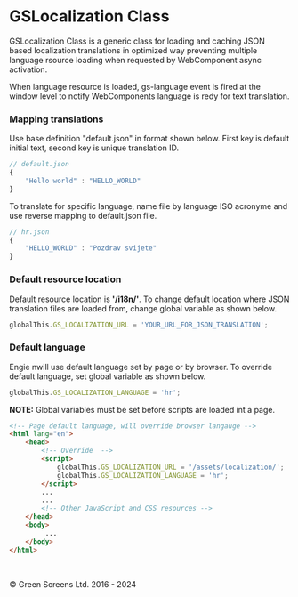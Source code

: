 # GSLocalization Class
 
GSLocalization Class is a generic class for loading and caching JSON based localization translations in optimized way preventing multiple language rsource loading when requested by WebComponent async activation.

When language resource is loaded, gs-language event is fired at the window level to notify WebComponents language is redy for text translation.

### Mapping translations

Use base definition "default.json" in format shown below. 
First key is default initial text, second key is unique translation ID. 

```JavaScript
// default.json
{
    "Hello world" : "HELLO_WORLD"
}
```

To translate for specific language, name file by language ISO acronyme and use reverse mapping to default.json file.

```JavaScript
// hr.json
{
    "HELLO_WORLD" : "Pozdrav svijete"
}
```

### Default resource location

Default resource location is **'/i18n/'**. To change default location where JSON translation files are loaded from, change global variable as shown below.

```JavaScript
globalThis.GS_LOCALIZATION_URL = 'YOUR_URL_FOR_JSON_TRANSLATION';
```

### Default language

Engie nwill use default language set by page or by browser. To override default language, set global variable as shown below.

```JavaScript
globalThis.GS_LOCALIZATION_LANGUAGE = 'hr';
```

**NOTE:** Global variables must be set before scripts are loaded int a page. 

```html
<!-- Page default language, will override browser langauge -->
<html lang="en">
    <head>
        <!-- Override  -->
        <script>
            globalThis.GS_LOCALIZATION_URL = '/assets/localization/';
            globalThis.GS_LOCALIZATION_LANGUAGE = 'hr';
        </script>
        ...
        ...
        <!-- Other JavaScript and CSS resources -->
    </head>
    <body>
         ...
    </body>
</html>
```

<br>

&copy; Green Screens Ltd. 2016 - 2024
